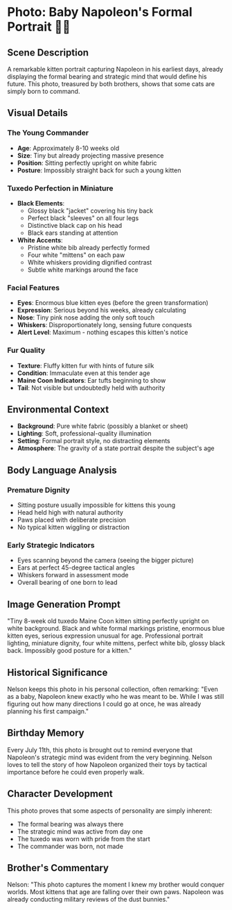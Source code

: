 # Photo: Baby Napoleon's Formal Portrait 🎩👶

## Scene Description
A remarkable kitten portrait capturing Napoleon in his earliest days, already displaying the formal bearing and strategic mind that would define his future. This photo, treasured by both brothers, shows that some cats are simply born to command.

## Visual Details

### The Young Commander
- **Age**: Approximately 8-10 weeks old
- **Size**: Tiny but already projecting massive presence
- **Position**: Sitting perfectly upright on white fabric
- **Posture**: Impossibly straight back for such a young kitten

### Tuxedo Perfection in Miniature
- **Black Elements**:
  - Glossy black "jacket" covering his tiny back
  - Perfect black "sleeves" on all four legs
  - Distinctive black cap on his head
  - Black ears standing at attention
- **White Accents**:
  - Pristine white bib already perfectly formed
  - Four white "mittens" on each paw
  - White whiskers providing dignified contrast
  - Subtle white markings around the face

### Facial Features
- **Eyes**: Enormous blue kitten eyes (before the green transformation)
- **Expression**: Serious beyond his weeks, already calculating
- **Nose**: Tiny pink nose adding the only soft touch
- **Whiskers**: Disproportionately long, sensing future conquests
- **Alert Level**: Maximum - nothing escapes this kitten's notice

### Fur Quality
- **Texture**: Fluffy kitten fur with hints of future silk
- **Condition**: Immaculate even at this tender age
- **Maine Coon Indicators**: Ear tufts beginning to show
- **Tail**: Not visible but undoubtedly held with authority

## Environmental Context
- **Background**: Pure white fabric (possibly a blanket or sheet)
- **Lighting**: Soft, professional-quality illumination
- **Setting**: Formal portrait style, no distracting elements
- **Atmosphere**: The gravity of a state portrait despite the subject's age

## Body Language Analysis

### Premature Dignity
- Sitting posture usually impossible for kittens this young
- Head held high with natural authority
- Paws placed with deliberate precision
- No typical kitten wiggling or distraction

### Early Strategic Indicators
- Eyes scanning beyond the camera (seeing the bigger picture)
- Ears at perfect 45-degree tactical angles
- Whiskers forward in assessment mode
- Overall bearing of one born to lead

## Image Generation Prompt
"Tiny 8-week old tuxedo Maine Coon kitten sitting perfectly upright on white background. Black and white formal markings pristine, enormous blue kitten eyes, serious expression unusual for age. Professional portrait lighting, miniature dignity, four white mittens, perfect white bib, glossy black back. Impossibly good posture for a kitten."

## Historical Significance
Nelson keeps this photo in his personal collection, often remarking: "Even as a baby, Napoleon knew exactly who he was meant to be. While I was still figuring out how many directions I could go at once, he was already planning his first campaign."

## Birthday Memory
Every July 11th, this photo is brought out to remind everyone that Napoleon's strategic mind was evident from the very beginning. Nelson loves to tell the story of how Napoleon organized their toys by tactical importance before he could even properly walk.

## Character Development
This photo proves that some aspects of personality are simply inherent:
- The formal bearing was always there
- The strategic mind was active from day one
- The tuxedo was worn with pride from the start
- The commander was born, not made

## Brother's Commentary
Nelson: "This photo captures the moment I knew my brother would conquer worlds. Most kittens that age are falling over their own paws. Napoleon was already conducting military reviews of the dust bunnies." 